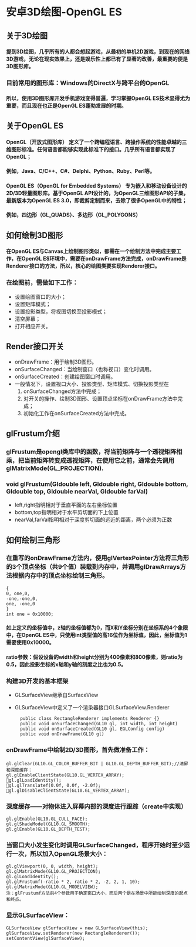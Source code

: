 # 安卓3D绘图-OpenGL ES
## 关于3D绘图
#### 提到3D绘图，几乎所有的人都会想起游戏，从最初的单机2D游戏，到现在的网络3D游戏，无论在现实效果上，还是娱乐性上都已有了显著的改善，最重要的便是3D图形库。
### 目前常用的图形库：Windows的DirectX与跨平台的OpenGL
#### 所以，使用3D图形库开发手机游戏变得普遍，学习掌握OpenGL ES技术显得尤为重要，而且现在也正是OpenGL ES蓬勃发展的时期。
## 关于OpenGL ES
#### OpenGL（开放式图形库） 定义了一个跨编程语言、跨操作系统的性能卓越的三维图形标准。任何语言都能够实现此标准下的接口。几乎所有语言都实现了OpenGL；
#### 例如，Java、C/C++、C#、Delphi、Python、Ruby、Perl等。
#### OpenGL ES（OpenGL for Embedded Systems） 专为嵌入和移动设备设计的2D/3D轻量图形库。基于OpenGL API设计的，为OpenGL三维图形API的子集，最新版本为OpenGL ES 3.0，即裁剪定制而来，去除了很多OpenGL中的特性；
#### 例如，四边形（GL_QUADS）、多边形（GL_POLYGONS）
## 如何绘制3D图形
#### 在OpenGL ES与Canvas上绘制图形类似，都需在一个绘制方法中完成主要工作，在OpenGL ES环境中，需要在onDrawFrame方法完成，onDrawFrame是Renderer接口的方法，所以，核心的绘图类要实现Renderer接口。
### 在绘图前，需做如下工作：
* 设置绘图窗口的大小；
* 设置矩阵模式；
* 设置投影类型，将视图切换至投影模式；
* 清空屏幕；
* 打开相应开关。
## Render接口开关
* onDrawFrame：用于绘制3D图形。
* onSurfaceChanged：当绘制窗口（也称视口）变化时调用。
* onSurfaceCreated：创建绘图窗口时调用。
* 一般情况下，设置视口大小、投影类型、矩阵模式、切换投影类型在
	1. onSurfaceChanged方法中完成；
	2. 对开关的操作、绘制3D图形、设置顶点坐标在onDrawFrame方法中完成；
	3. 初始化工作在onSurfaceCreated方法中完成。

## glFrustum介绍
### glFrustum是opengl类库中的函数，将当前矩阵与一个透视矩阵相乘，把当前矩阵转变成透视矩阵，在使用它之前，通常会先调用glMatrixMode(GL_PROJECTION). 
### void glFrustum(Gldouble left, Gldouble right, Gldouble bottom, Gldouble top, Gldouble nearVal, Gldouble farVal)
* left,right指明相对于垂直平面的左右坐标位置
* bottom,top指明相对于水平剪切面的下上位置
* nearVal,farVal指明相对于深度剪切面的远近的距离，两个必须为正数
## 如何绘制三角形
### 在重写的onDrawFrame方法内，使用glVertexPointer方法将三角形的3个顶点坐标（共9个值）装载到内存中，并调用glDrawArrays方法根据内存中的顶点坐标绘制三角形。
	{	
	0, one,0,
	-one,-one,0,
	one, -one,0
	}
	int one = 0x10000;
#### 如上定义的坐标值中，z轴的坐标值都为0，而X和Y坐标分别在坐标系的4个象限中，在OpenGL ES中，只使用int类型值的高16位作为坐标值，因此，坐标值为1需要使用0x10000。
#### ratio参数：假设设备的width和height分别为400像素和800像素，则ratio为0.5，因此投影坐标的x轴和y轴的刻度之比也为0.5。
### 构建3D开发的基本框架
* GLSurfaceView继承自SurfaceView
* GLSurfaceView中定义了一个渲染器接口GLSurfaceView.Renderer

		public class RectangleRenderer implements Renderer {}
		public void onSurfaceChanged(GL10 gl, int width, int height)
		public void onSurfaceCreated(GL10 gl, EGLConfig config)
		public void onDrawFrame(GL10 gl)
### onDrawFrame中绘制2D/3D图形，首先做准备工作：
	gl.glClear(GL10.GL_COLOR_BUFFER_BIT | GL10.GL_DEPTH_BUFFER_BIT);//清屏和深度缓存：
	gl.glEnableClientState(GL10.GL_VERTEX_ARRAY);
	gl.glLoadIdentity();
	gl.glTranslatef(0.0f, 0.0f, -2.0f);
	gl.glDisableClientState(GL10.GL_VERTEX_ARRAY);
### 深度缓存——对物体进入屏幕内部的深度进行跟踪（create中实现）
	gl.glEnable(GL10.GL_CULL_FACE);
	gl.glShadeModel(GL10.GL_SMOOTH);
	gl.glEnable(GL10.GL_DEPTH_TEST);
### 当窗口大小发生变化时调用GLSurfaceChanged，程序开始时至少运行一次，所以加入OpenGL场景大小：
	gl.glViewport(0, 0, width, height);
	gl.glMatrixMode(GL10.GL_PROJECTION);
	gl.glLoadIdentity();
	gl.glFrustumf(-ratio * 2, ratio * 2, -2, 2, 1, 10);
	gl.glMatrixMode(GL10.GL_MODELVIEW);
	注：glFrustumf方法前4个参数用于确定窗口大小，而后两个是在场景中所能绘制深度的起点和终点。	
### 显示GLSurfaceView：
	GLSurfaceView glSurfaceView = new GLSurfaceView(this);
	glSurfaceView.setRenderer(new RectangleRenderer());
	setContentView(glSurfaceView);


